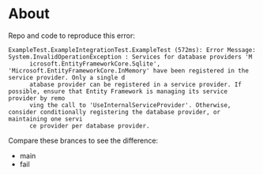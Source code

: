 # About

Repo and code to reproduce this error:
```
ExampleTest.ExampleIntegrationTest.ExampleTest (572ms): Error Message: System.InvalidOperationException : Services for database providers 'M
      icrosoft.EntityFrameworkCore.Sqlite', 'Microsoft.EntityFrameworkCore.InMemory' have been registered in the service provider. Only a single d
      atabase provider can be registered in a service provider. If possible, ensure that Entity Framework is managing its service provider by remo
      ving the call to 'UseInternalServiceProvider'. Otherwise, consider conditionally registering the database provider, or maintaining one servi
      ce provider per database provider.
```

Compare these brances to see the difference:
- main
- fail